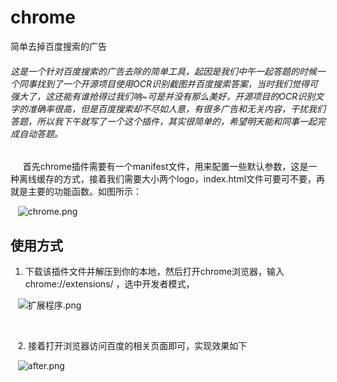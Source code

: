 # chrome
简单去掉百度搜索的广告

###### 这是一个针对百度搜索的广告去除的简单工具，起因是我们中午一起答题的时候一个同事找到了一个开源项目使用OCR识别截图并百度搜索答案，当时我们觉得可强大了，这还能有谁抢得过我们呐~可是并没有那么美好，开源项目的OCR识别文字的准确率很高，但是百度搜索却不尽如人意，有很多广告和无关内容，干扰我们答题，所以我下午就写了一个这个插件，其实很简单的，希望明天能和同事一起完成自动答题。
  
    首先chrome插件需要有一个manifest文件，用来配置一些默认参数，这是一种离线缓存的方式，接着我们需要大小两个logo，index.html文件可要可不要，再就是主要的功能函数。如图所示：
    
    ![chrome.png](http://upload-images.jianshu.io/upload_images/1394028-912d3d5967444bb0.png?imageMogr2/auto-orient/strip%7CimageView2/2/w/1240)
    
    
    
    
## 使用方式
   1. 下载该插件文件并解压到你的本地，然后打开chrome浏览器，输入chrome://extensions/ ，选中开发者模式，
    
    ![扩展程序.png](http://upload-images.jianshu.io/upload_images/1394028-b38d5af67b73a877.png?imageMogr2/auto-orient/strip%7CimageView2/2/w/1240)
    
   
    
    2. 接着打开浏览器访问百度的相关页面即可，实现效果如下
    
    ![after.png](http://upload-images.jianshu.io/upload_images/1394028-daa0d1fac85449ea.png?imageMogr2/auto-orient/strip%7CimageView2/2/w/1240)
